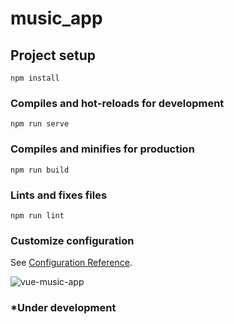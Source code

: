 # music_app

## Project setup
```
npm install
```

### Compiles and hot-reloads for development
```
npm run serve
```

### Compiles and minifies for production
```
npm run build
```

### Lints and fixes files
```
npm run lint
```

### Customize configuration
See [Configuration Reference](https://cli.vuejs.org/config/).

![vue-music-app](https://user-images.githubusercontent.com/94361704/214261736-41ae36bc-1794-4f05-ae1c-36416d99e775.png)

### *Under development
